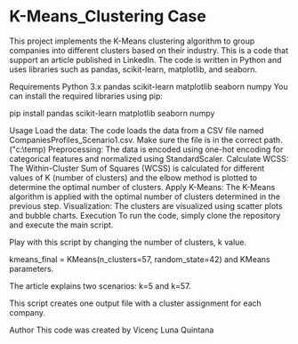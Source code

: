 # K-Means_Clustering Case

This project implements the K-Means clustering algorithm to group companies into different clusters based on their industry. This is a code that support an article published in LinkedIn.
The code is written in Python and uses libraries such as pandas, scikit-learn, matplotlib, and seaborn.

Requirements
Python 3.x
pandas
scikit-learn
matplotlib
seaborn
numpy
You can install the required libraries using pip:

pip install pandas scikit-learn matplotlib seaborn numpy

Usage
Load the data: The code loads the data from a CSV file named CompaniesProfiles_Scenario1.csv. Make sure the file is in the correct path. ("c:\temp)
Preprocessing: The data is encoded using one-hot encoding for categorical features and normalized using StandardScaler.
Calculate WCSS: The Within-Cluster Sum of Squares (WCSS) is calculated for different values of K (number of clusters) and the elbow method is plotted to determine the optimal number of clusters.
Apply K-Means: The K-Means algorithm is applied with the optimal number of clusters determined in the previous step.
Visualization: The clusters are visualized using scatter plots and bubble charts.
Execution
To run the code, simply clone the repository and execute the main script.

Play with this script by changing the number of clusters, k value.

kmeans_final = KMeans(n_clusters=57, random_state=42)
and KMeans parameters.

The article explains two scenarios: k=5 and k=57.

This script creates one output file with a cluster assignment for each company.

Author
This code was created by Vicenç Luna Quintana
